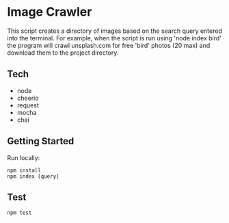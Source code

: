 # Image Crawler

This script creates a directory of images based on the search query entered into the terminal. For example, when the script is run using 'node index bird' the program will crawl unsplash.com for free 'bird' photos (20 max) and download them to the project directory.

## Tech
* node
* cheerio
* request
* mocha
* chai

## Getting Started

Run locally:
```
npm install
npm index [query]
```

## Test
```
npm test
```
